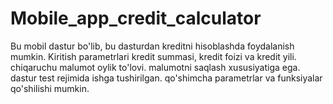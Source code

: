 # Mobile_app_credit_calculator
Bu mobil dastur bo'lib, bu dasturdan kreditni hisoblashda foydalanish mumkin. Kiritish parametrlari kredit summasi, kredit foizi va kredit yili. chiqaruchu malumot oylik to'lovi. malumotni saqlash xususiyatiga ega. dastur test rejimida ishga tushirilgan. qo'shimcha parametrlar va funksiyalar qo'shilishi mumkin. 
